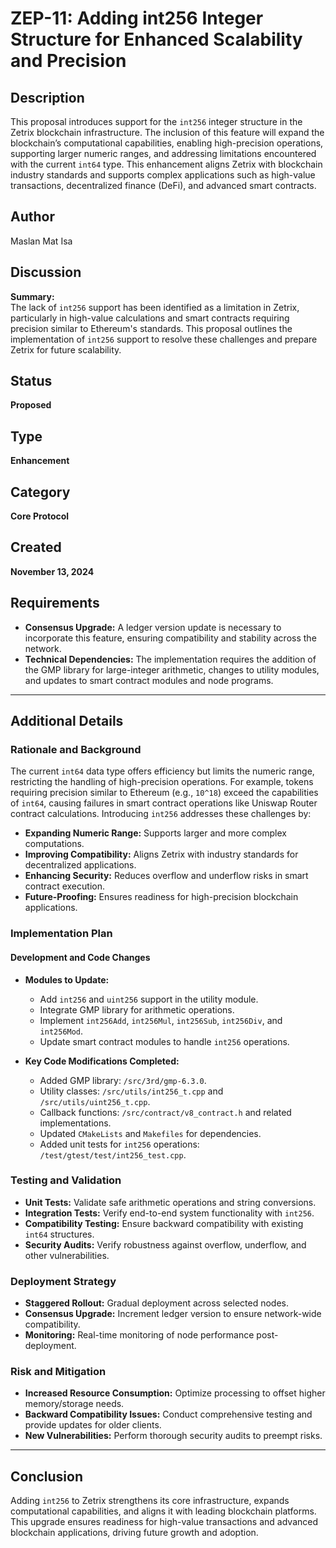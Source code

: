 # ZEP-11: Adding int256 Integer Structure for Enhanced Scalability and Precision

## Description
This proposal introduces support for the `int256` integer structure in the Zetrix blockchain infrastructure. The inclusion of this feature will expand the blockchain’s computational capabilities, enabling high-precision operations, supporting larger numeric ranges, and addressing limitations encountered with the current `int64` type. This enhancement aligns Zetrix with blockchain industry standards and supports complex applications such as high-value transactions, decentralized finance (DeFi), and advanced smart contracts.

## Author
Maslan Mat Isa

## Discussion
**Summary:**  
The lack of `int256` support has been identified as a limitation in Zetrix, particularly in high-value calculations and smart contracts requiring precision similar to Ethereum's standards. This proposal outlines the implementation of `int256` support to resolve these challenges and prepare Zetrix for future scalability.

## Status
**Proposed**

## Type
**Enhancement**

## Category
**Core Protocol**

## Created
**November 13, 2024**

## Requirements
- **Consensus Upgrade:** A ledger version update is necessary to incorporate this feature, ensuring compatibility and stability across the network.  
- **Technical Dependencies:** The implementation requires the addition of the GMP library for large-integer arithmetic, changes to utility modules, and updates to smart contract modules and node programs.

---

## Additional Details

### Rationale and Background
The current `int64` data type offers efficiency but limits the numeric range, restricting the handling of high-precision operations. For example, tokens requiring precision similar to Ethereum (e.g., `10^18`) exceed the capabilities of `int64`, causing failures in smart contract operations like Uniswap Router contract calculations. Introducing `int256` addresses these challenges by:

- **Expanding Numeric Range:** Supports larger and more complex computations.  
- **Improving Compatibility:** Aligns Zetrix with industry standards for decentralized applications.  
- **Enhancing Security:** Reduces overflow and underflow risks in smart contract execution.  
- **Future-Proofing:** Ensures readiness for high-precision blockchain applications.

### Implementation Plan

#### Development and Code Changes
- **Modules to Update:**
  - Add `int256` and `uint256` support in the utility module.  
  - Integrate GMP library for arithmetic operations.  
  - Implement `int256Add`, `int256Mul`, `int256Sub`, `int256Div`, and `int256Mod`.  
  - Update smart contract modules to handle `int256` operations.

- **Key Code Modifications Completed:**
  - Added GMP library: `/src/3rd/gmp-6.3.0`.  
  - Utility classes: `/src/utils/int256_t.cpp` and `/src/utils/uint256_t.cpp`.  
  - Callback functions: `/src/contract/v8_contract.h` and related implementations.  
  - Updated `CMakeLists` and `Makefiles` for dependencies.  
  - Added unit tests for `int256` operations: `/test/gtest/test/int256_test.cpp`.

### Testing and Validation
- **Unit Tests:** Validate safe arithmetic operations and string conversions.  
- **Integration Tests:** Verify end-to-end system functionality with `int256`.  
- **Compatibility Testing:** Ensure backward compatibility with existing `int64` structures.  
- **Security Audits:** Verify robustness against overflow, underflow, and other vulnerabilities.

### Deployment Strategy
- **Staggered Rollout:** Gradual deployment across selected nodes.  
- **Consensus Upgrade:** Increment ledger version to ensure network-wide compatibility.  
- **Monitoring:** Real-time monitoring of node performance post-deployment.

### Risk and Mitigation
- **Increased Resource Consumption:** Optimize processing to offset higher memory/storage needs.  
- **Backward Compatibility Issues:** Conduct comprehensive testing and provide updates for older clients.  
- **New Vulnerabilities:** Perform thorough security audits to preempt risks.

---

## Conclusion
Adding `int256` to Zetrix strengthens its core infrastructure, expands computational capabilities, and aligns it with leading blockchain platforms. This upgrade ensures readiness for high-value transactions and advanced blockchain applications, driving future growth and adoption.
